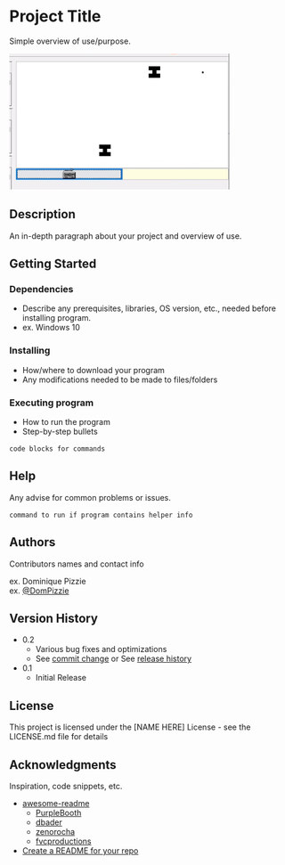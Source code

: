 # Project Title

Simple overview of use/purpose.

![Example screen capture](./Capture.png)

## Description

An in-depth paragraph about your project and overview of use.

## Getting Started

### Dependencies

* Describe any prerequisites, libraries, OS version, etc., needed before installing program.
* ex. Windows 10

### Installing

* How/where to download your program
* Any modifications needed to be made to files/folders

### Executing program

* How to run the program
* Step-by-step bullets
```
code blocks for commands
```

## Help

Any advise for common problems or issues.
```
command to run if program contains helper info
```

## Authors

Contributors names and contact info

ex. Dominique Pizzie  
ex. [@DomPizzie](https://twitter.com/dompizzie)

## Version History

* 0.2
    * Various bug fixes and optimizations
    * See [commit change]() or See [release history]()
* 0.1
    * Initial Release

## License

This project is licensed under the [NAME HERE] License - see the LICENSE.md file for details

## Acknowledgments

Inspiration, code snippets, etc.
* [awesome-readme](https://github.com/matiassingers/awesome-readme)
    * [PurpleBooth](https://gist.github.com/PurpleBooth/109311bb0361f32d87a2)
    * [dbader](https://github.com/dbader/readme-template)
    * [zenorocha](https://gist.github.com/zenorocha/4526327)
    * [fvcproductions](https://gist.github.com/fvcproductions/1bfc2d4aecb01a834b46)
* [Create a README for your repo](https://learn.microsoft.com/en-us/azure/devops/repos/git/create-a-readme?view=azure-devops)